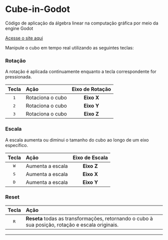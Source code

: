 # Cube-in-Godot
Código de aplicação da álgebra linear na computação gráfica por meio da engine Godot

[Acesse o site aqui](https://muriloxox.github.io/Cube-in-Godot/)

Manipule o cubo em tempo real utilizando as seguintes teclas:

### Rotação
A rotação é aplicada continuamente enquanto a tecla correspondente for pressionada.

| Tecla | Ação | Eixo de Rotação |
| :---: | :--- | :---: |
| <kbd>1</kbd> | Rotaciona o cubo | **Eixo X** |
| <kbd>2</kbd> | Rotaciona o cubo | **Eixo Y** |
| <kbd>3</kbd> | Rotaciona o cubo | **Eixo Z** |

### Escala
A escala aumenta ou diminui o tamanho do cubo ao longo de um eixo específico.

| Tecla | Ação | Eixo de Escala |
| :---: | :--- | :---: |
| <kbd>W</kbd> | Aumenta a escala | **Eixo Z** |
| <kbd>S</kbd> | Aumenta a escala | **Eixo X** |
| <kbd>D</kbd> | Aumenta a escala | **Eixo Y** |

### Reset
| Tecla | Ação |
| :---: | :--- |
| <kbd>R</kbd> | **Reseta** todas as transformações, retornando o cubo à sua posição, rotação e escala originais. |

---
